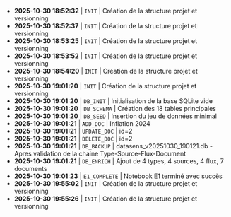 - **2025-10-30 18:52:32** | `INIT` | Création de la structure projet et versionning
- **2025-10-30 18:52:37** | `INIT` | Création de la structure projet et versionning
- **2025-10-30 18:53:25** | `INIT` | Création de la structure projet et versionning
- **2025-10-30 18:53:52** | `INIT` | Création de la structure projet et versionning
- **2025-10-30 18:54:20** | `INIT` | Création de la structure projet et versionning
- **2025-10-30 19:01:20** | `INIT` | Création de la structure projet et versionning
- **2025-10-30 19:01:20** | `DB_INIT` | Initialisation de la base SQLite vide
- **2025-10-30 19:01:20** | `DB_SCHEMA` | Création des 18 tables principales
- **2025-10-30 19:01:20** | `DB_SEED` | Insertion du jeu de données minimal
- **2025-10-30 19:01:21** | `ADD_DOC` | Inflation 2024
- **2025-10-30 19:01:21** | `UPDATE_DOC` | id=2
- **2025-10-30 19:01:21** | `DELETE_DOC` | id=2
- **2025-10-30 19:01:21** | `DB_BACKUP` | datasens_v20251030_190121.db - Apres validation de la chaine Type-Source-Flux-Document
- **2025-10-30 19:01:21** | `DB_ENRICH` | Ajout de 4 types, 4 sources, 4 flux, 7 documents
- **2025-10-30 19:01:23** | `E1_COMPLETE` | Notebook E1 terminé avec succès
- **2025-10-30 19:55:02** | `INIT` | Création de la structure projet et versionning
- **2025-10-30 19:55:26** | `INIT` | Création de la structure projet et versionning
